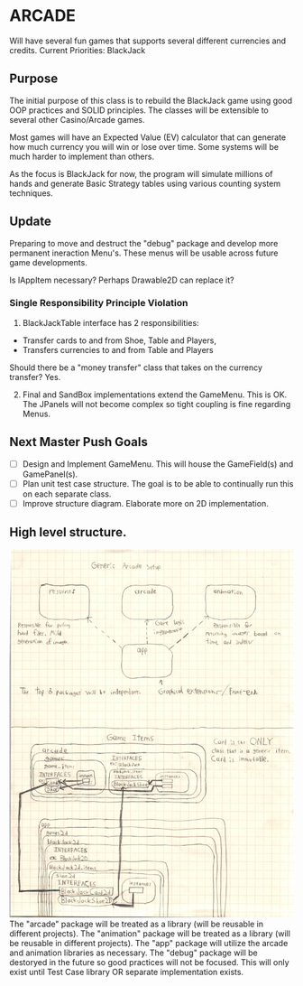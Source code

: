 # ARCADE
Will have several fun games that supports several different currencies and credits.
Current Priorities:
BlackJack

## Purpose
The initial purpose of this class is to rebuild the BlackJack game using good OOP practices and SOLID principles.
The classes will be extensible to several other Casino/Arcade games.

Most games will have an Expected Value (EV) calculator that can generate how much currency you will win or lose over time.
Some systems will be much harder to implement than others.

As the focus is BlackJack for now, the program will simulate millions of hands and generate Basic Strategy tables using various counting system techniques.

## Update
Preparing to move and destruct the "debug" package and develop more permanent ineraction Menu's. These menus will be usable across future game developments.

Is IAppItem necessary? Perhaps Drawable2D can replace it?

### Single Responsibility Principle Violation
1. BlackJackTable interface has 2 responsibilities:
* Transfer cards to and from Shoe, Table and Players,
* Transfers currencies to and from Table and Players

Should there be a "money transfer" class that takes on the currency transfer? Yes.

2. Final and SandBox implementations extend the GameMenu.
This is OK. The JPanels will not become complex so tight coupling is fine regarding Menus.

## Next Master Push Goals
- [ ] Design and Implement GameMenu. This will house the GameField(s) and GamePanel(s).
- [ ] Plan unit test case structure. The goal is to be able to continually run this on each separate class.
- [ ] Improve structure diagram. Elaborate more on 2D implementation.

## High level structure.
![Generic Game Structure](readmesrcs/GameSetup.jpg)
The "arcade" package will be treated as a library (will be reusable in different projects).
The "animation" package will be treated as a library (will be reusable in different projects).
The "app" package will utilize the arcade and animation libraries as necessary.
The "debug" package will be destoryed in the future so good practices will not be focused. This will only exist until Test Case library OR separate implementation exists.